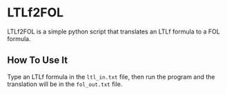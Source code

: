 # LTLf2FOL

LTLf2FOL is a simple python script that translates an LTLf formula to a FOL formula.

## How To Use It

Type an LTLf formula in the `ltl_in.txt` file, then run the program and the translation will be in the `fol_out.txt` file.
